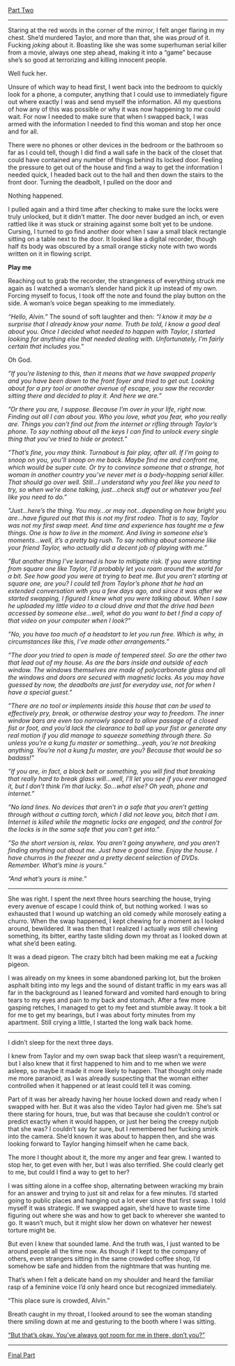 [Part Two](https://redd.it/xg4681)

****


Staring at the red words in the corner of the mirror, I felt anger flaring in my chest.  She’d murdered Taylor, and more than that, she was *proud* of it.  Fucking *joking* about it.  Boasting like she was some superhuman serial killer from a movie, always one step ahead, making it into a “game” because she’s so good at terrorizing and killing innocent people.

Well fuck her.  

Unsure of which way to head first, I went back into the bedroom to quickly look for a phone, a computer, anything that I could use to immediately figure out where exactly I was and send myself the information.  All my questions of how any of this was possible or why it was now happening to *me* could wait.  For now I needed to make sure that when I swapped back, I was armed with the information I needed to find this woman and stop her once and for all.

There were no phones or other devices in the bedroom or the bathroom so far as I could tell, though I did find a wall safe in the back of the closet that could have contained any number of things behind its locked door.  Feeling the pressure to get out of the house and find a way to get the information I needed quick, I headed back out to the hall and then down the stairs to the front door.  Turning the deadbolt, I pulled on the door and

Nothing happened.  

I pulled again and a third time after checking to make sure the locks were truly unlocked, but it didn’t matter.  The door never budged an inch, or even rattled like it was stuck or straining against some bolt yet to be undone.  Cursing, I turned to go find another door when I saw a small black rectangle sitting on a table next to the door.  It looked like a digital recorder, though half its body was obscured by a small orange sticky note with two words written on it in flowing script.

**Play me**

Reaching out to grab the recorder, the strangeness of everything struck me again as I watched a woman’s slender hand pick it up instead of my own.  Forcing myself to focus, I took off the note and found the play button on the side.  A woman’s voice began speaking to me immediately.

*“Hello, Alvin.”*  The sound of soft laughter and then:  *“I know it may be a surprise that I already know your name.  Truth be told, I know a good deal about you.  Once I decided what needed to happen with Taylor, I started looking for anything else that needed dealing with.  Unfortunately, I’m fairly certain that includes you.”*

Oh God.

*”If you’re listening to this, then it means that we have swapped properly and you have been down to the front foyer and tried to get out.  Looking about for a pry tool or another avenue of escape, you saw the recorder sitting there and decided to play it.  And here we are.”*

*”Or there you are, I suppose.  Because I’m over in your life, right now.  Finding out all I can about you.  Who you love, what you fear, who you really are.   Things you can’t find out from the internet or rifling through Taylor’s phone.  To say nothing about all the keys I can find to unlock every single thing that you’ve tried to hide or protect.”*

*”That’s fine, you may think.  Turnabout is fair play, after all.  If I’m going to snoop on you, you’ll snoop on me back.  Maybe find me and confront me, which would be super cute.  Or try to convince someone that a strange, hot woman in another country you’ve never met is a body-hopping serial killer.  That should go over well.  Still…I understand why you feel like you need to try, so when we’re done talking, just…check stuff out or whatever you feel like you need to do.”*

*”Just…here’s the thing.  You may…or may not…depending on how bright you are…have figured out that this is not my first rodeo.  That is to say, Taylor was not my first swap meet.  And time and experience has taught me a few things.  One is how to live in the moment.  And living in someone else’s moments…well, it’s a pretty big rush.  To say nothing about someone like your friend Taylor, who actually did a decent job of playing with me.”*

*”But another thing I’ve learned is how to mitigate risk.  If you were starting from square one like Taylor, I’d probably let you roam around the world for a bit.  See how good you were at trying to beat me.  But you aren’t starting at square one, are you?  I could tell from Taylor’s phone that he had an extended conversation with you a few days ago, and since it was after we started swapping, I figured I knew what you were talking about.  When I saw he uploaded my little video to a cloud drive and that the drive had been accessed by someone else…well, what do you want to bet I find a copy of that video on your computer when I look?”*

*”No, you have too much of a headstart to let you run free.  Which is why, in circumstances like this, I’ve made other arrangements.”*

*”The door you tried to open is made of tempered steel.  So are the other two that lead out of my house.  As are the bars inside and outside of each window.  The windows themselves are made of polycarbonate glass and all the windows and doors are secured with magnetic locks.  As you may have guessed by now, the deadbolts are just for everyday use, not for when I have a special guest.”*

*”There are no tool or implements inside this house that can be used to effectively pry, break, or otherwise destroy your way to freedom.  The inner window bars are even too narrowly spaced to allow passage of a closed fist or foot, and you’d lack the clearance to ball up your fist or generate any real motion if you did manage to squeeze something through there.  So unless you’re a kung fu master or something…yeah, you’re not breaking anything.  You’re not a kung fu master, are you?  Because that would be so badass!”*

*”If you are, in fact, a black belt or something, you will find that breaking that really hard to break glass will…well, I’ll let you see if you ever managed it, but I don’t think I’m that lucky.  So…what else?  Oh yeah, phone and internet.”*

*”No land lines.  No devices that aren’t in a safe that you aren’t getting through without a cutting torch, which I did not leave you, bitch that I am.  Internet is killed while the magnetic locks are engaged, and the control for the locks is in the same safe that you can’t get into.”*

*”So the short version is, relax.  You aren’t going anywhere, and you aren’t finding anything out about me.  Just have a good time.  Enjoy the house.  I have churros in the freezer and a pretty decent selection of DVDs.  Remember.  What’s mine is yours.”*

*”And what’s yours is mine.”*

**** 

She was right.  I spent the next three hours searching the house, trying every avenue of escape I could think of, but nothing worked.  I was so exhausted that I wound up watching an old comedy while morosely eating a churro.  When the swap happened, I kept chewing for a moment as I looked around, bewildered.  It was then that I realized I actually *was* still chewing something, its bitter, earthy taste sliding down my throat as I looked down at what she’d been eating.

It was a dead pigeon.  The crazy bitch had been making me eat a *fucking* pigeon.

I was already on my knees in some abandoned parking lot, but the broken asphalt biting into my legs and the sound of distant traffic in my ears was all far in the background as I leaned forward and vomited hard enough to bring tears to my eyes and pain to my back and stomach.  After a few more gasping retches, I managed to get to my feet and stumble away.  It took a bit for me to get my bearings, but I was about forty minutes from my apartment.  Still crying a little, I started the long walk back home.

**** 

I didn’t sleep for the next three days.

I knew from Taylor and my own swap back that sleep wasn’t a requirement, but I also knew that it first happened to him and to me when we *were* asleep, so maybe it made it more likely to happen.  That thought only made me more paranoid, as I was already suspecting that the woman either controlled when it happened or at least could tell it was coming.

Part of it was her already having her house locked down and ready when I swapped with her.  But it was also the video Taylor had given me.  She’s sat there staring for hours, true, but was that because she couldn’t control or predict exactly when it would happen, or just her being the creepy nutjob that she was?  I couldn’t say for sure, but I remembered her fucking smirk into the camera.  She’d known it was about to happen then, and she was looking forward to Taylor hanging himself when he came back.

The more I thought about it, the more my anger and fear grew.  I wanted to stop her, to get even with her, but I was also terrified.  She could clearly get to me, but could I find a way to get to her?

I was sitting alone in a coffee shop, alternating between wracking my brain for an answer and trying to just sit and relax for a few minutes.  I’d started going to public places and hanging out a lot ever since that first swap.  I told myself it was strategic.  If we swapped again, she’d have to waste time figuring out where she was and how to get back to wherever she wanted to go.  It wasn’t much, but it might slow her down on whatever her newest torture might be.

But even I knew that sounded lame.  And the truth was, I just wanted to be around people all the time now.  As though if I kept to the company of others, even strangers sitting in the same crowded coffee shop, I’d somehow be safe and hidden from the nightmare that was hunting me.

That’s when I felt a delicate hand on my shoulder and heard the familiar rasp of a feminine voice I’d only heard once but recognized immediately.

“This place sure is crowded, Alvin.”

Breath caught in my throat, I looked around to see the woman standing there smiling down at me and gesturing to the booth where I was sitting.

[“But that’s okay.  You’ve always got room for me in there, don’t you?”](https://redd.it/9ndww5)

**** 

[Final Part](https://redd.it/xy9xeo)